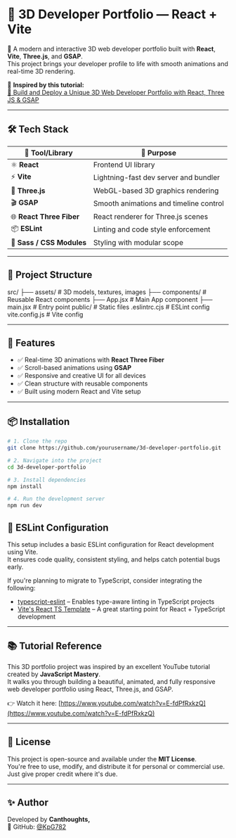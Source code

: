 # 🚀 3D Developer Portfolio — React + Vite

🎨 A modern and interactive 3D web developer portfolio built with **React**, **Vite**, **Three.js**, and **GSAP**.  
This project brings your developer profile to life with smooth animations and real-time 3D rendering.

🔗 **Inspired by this tutorial:**  
[🎥 Build and Deploy a Unique 3D Web Developer Portfolio with React, Three JS & GSAP](https://www.youtube.com/watch?v=E-fdPfRxkzQ)

---

## 🛠️ Tech Stack

| 🧩 Tool/Library         | 📌 Purpose                                  |
|------------------------|---------------------------------------------|
| ⚛️ **React**           | Frontend UI library                         |
| ⚡ **Vite**            | Lightning-fast dev server and bundler       |
| 🧱 **Three.js**        | WebGL-based 3D graphics rendering            |
| 🎬 **GSAP**            | Smooth animations and timeline control      |
| 🌐 **React Three Fiber** | React renderer for Three.js scenes        |
| 📦 **ESLint**          | Linting and code style enforcement          |
| 🎨 **Sass / CSS Modules** | Styling with modular scope              |

---

## 📁 Project Structure

src/
├── assets/ # 3D models, textures, images
├── components/ # Reusable React components
├── App.jsx # Main App component
├── main.jsx # Entry point
public/ # Static files
.eslintrc.cjs # ESLint config
vite.config.js # Vite config


---

## 🧪 Features

- ✅ Real-time 3D animations with **React Three Fiber**
- ✅ Scroll-based animations using **GSAP**
- ✅ Responsive and creative UI for all devices
- ✅ Clean structure with reusable components
- ✅ Built using modern React and Vite setup

---

## 📦 Installation

```bash
# 1. Clone the repo
git clone https://github.com/yourusername/3d-developer-portfolio.git

# 2. Navigate into the project
cd 3d-developer-portfolio

# 3. Install dependencies
npm install

# 4. Run the development server
npm run dev

```
## 🧹 ESLint Configuration

This setup includes a basic ESLint configuration for React development using Vite.  
It ensures code quality, consistent styling, and helps catch potential bugs early.

If you're planning to migrate to TypeScript, consider integrating the following:

- [typescript-eslint](https://typescript-eslint.io) – Enables type-aware linting in TypeScript projects
- [Vite's React TS Template](https://github.com/vitejs/vite/tree/main/packages/create-vite/template-react-ts) – A great starting point for React + TypeScript development

---

## 📚 Tutorial Reference

This 3D portfolio project was inspired by an excellent YouTube tutorial created by **JavaScript Mastery**.  
It walks you through building a beautiful, animated, and fully responsive web developer portfolio using React, Three.js, and GSAP.

👉 Watch it here: [https://www.youtube.com/watch?v=E-fdPfRxkzQ](https://www.youtube.com/watch?v=E-fdPfRxkzQ)

---

## 📄 License

This project is open-source and available under the **MIT License**.  
You're free to use, modify, and distribute it for personal or commercial use. Just give proper credit where it's due.

---

## ✨ Author

Developed by **Canthoughts,**  
🔗 GitHub: [@KpG782](https://github.com/KpG782)
